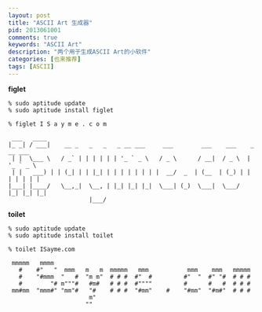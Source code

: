 ```yaml
---
layout: post
title: "ASCII Art 生成器"
pid: 2013061001
comments: true
keywords: "ASCII Art"
description: "两个用于生成ASCII Art的小软件"
categories: [也来推荐]
tags: [ASCII]
---
```

**figlet**

    % sudo aptitude update
    % sudo aptitude install figlet

    % figlet I S a y m e . c o m

     ___   ____                                                                    
    |_ _| / ___|    __ _   _   _   _ __ ___     ___        ___    ___    _ __ ___  
     | |  \___ \   / _` | | | | | | '_ ` _ \   / _ \      / __|  / _ \  | '_ ` _ \ 
     | |   ___) | | (_| | | |_| | | | | | | | |  __/  _  | (__  | (_) | | | | | | |
    |___| |____/   \__,_|  \__, | |_| |_| |_|  \___| (_)  \___|  \___/  |_| |_| |_|
                           |___/                                            

**toilet**

    % sudo aptitude update
    % sudo aptitude install toilet

    % toilet ISayme.com

     mmmmm   mmmm                                                         
       #    #"   "  mmm   m   m  mmmmm   mmm           mmm    mmm   mmmmm 
       #    "#mmm  "   #  "m m"  # # #  #"  #         #"  "  #" "#  # # # 
       #        "# m"""#   #m#   # # #  #""""         #      #   #  # # # 
     mm#mm  "mmm#" "mm"#   "#    # # #  "#mm"    #    "#mm"  "#m#"  # # # 
                           m"                                             
                          ""                                              
